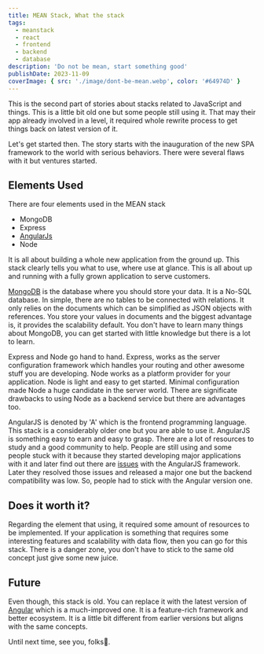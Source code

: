 ```yaml
---
title: MEAN Stack, What the stack
tags:
  - meanstack
  - react
  - frontend
  - backend
  - database
description: 'Do not be mean, start something good'
publishDate: 2023-11-09
coverImage: { src: './image/dont-be-mean.webp', color: '#64974D' }
---
```


This is the second part of stories about stacks related to JavaScript and things. This is a little bit old one but some people still using it. That may their app already involved in a level, it required whole rewrite process to get things back on latest version of it.

Let's get started then. The story starts with the inauguration of the new SPA framework to the world with serious behaviors. There were several flaws with it but ventures started.

## Elements Used

There are four elements used in the MEAN stack

- MongoDB
- Express
- [AngularJs](https://angularjs.org/)
- Node

It is all about building a whole new application from the ground up. This stack clearly tells you what to use, where use at glance. This is all about up and running with a fully grown application to serve customers.

[MongoDB](https://www.mongodb.com/) is the database where you should store your data. It is a No-SQL database. In simple, there are no tables to be connected with relations. It only relies on the documents which can be simplified as JSON objects with references. You store your values in documents and the biggest advantage is, it provides the scalability default. You don't have to learn many things about MongoDB, you can get started with little knowledge but there is a lot to learn.

Express and Node go hand to hand. Express, works as the server configuration framework which handles your routing and other awesome stuff you are developing. Node works as a platform provider for your application. Node is light and easy to get started. Minimal configuration made Node a huge candidate in the server world. There are significate drawbacks to using Node as a backend service but there are advantages too.

AngularJS is denoted by 'A' which is the frontend programming language. This stack is a considerably older one but you are able to use it. AngularJS is something easy to earn and easy to grasp. There are a lot of resources to study and a good community to help. People are still using and some people stuck with it because they started developing major applications with it and later find out there are [issues](https://www.toptal.com/angular-js/top-18-most-common-angularjs-developer-mistakes) with the AngularJS framework. Later they resolved those issues and released a major one but the backend compatibility was low. So, people had to stick with the Angular version one.

## Does it worth it?

Regarding the element that using, it required some amount of resources to be implemented. If your application is something that requires some interesting features and scalability with data flow, then you can go for this stack. There is a danger zone, you don't have to stick to the same old concept just give some new juice.

## Future

Even though, this stack is old. You can replace it with the latest version of [Angular](https://angular.io/) which is a much-improved one. It is a feature-rich framework and better ecosystem. It is a little bit different from earlier versions but aligns with the same concepts.

Until next time, see you, folks👏.
